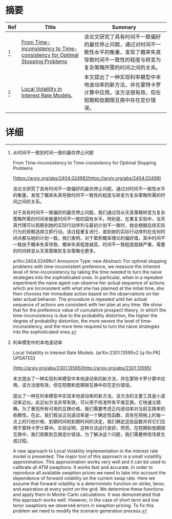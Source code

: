 # 摘要

| Ref | Title | Summary |
| --- | --- | --- |
| [^1] | [From Time-inconsistency to Time-consistency for Optimal Stopping Problems](https://arxiv.org/abs/2404.02498) | 该论文研究了具有时间不一致偏好的最优停止问题，通过对时间不一致性水平的衡量，发现了概率失真导致时间不一致性的程度与转变为复杂策略所需的时间之间的关系。 |
| [^2] | [Local Volatility in Interest Rate Models.](http://arxiv.org/abs/2301.13595) | 本文提出了一种实现利率模型中本地波动率的新方法，并在蒙特卡罗计算中应用。该方法很有效，但在短期和低期限互换中存在定价错误。 |

# 详细

[^1]: 从时间不一致到时间一致的最优停止问题

    From Time-inconsistency to Time-consistency for Optimal Stopping Problems

    [https://arxiv.org/abs/2404.02498](https://arxiv.org/abs/2404.02498)

    该论文研究了具有时间不一致偏好的最优停止问题，通过对时间不一致性水平的衡量，发现了概率失真导致时间不一致性的程度与转变为复杂策略所需的时间之间的关系。

    

    对于具有时间不一致偏好的最优停止问题，我们通过将从天真策略转变为复杂策略所需的时间来衡量时间不一致的固有水平。特别是，在重复实验中，当天真代理可以观察到她的实际行动序列与最初计划不一致时，她会根据后续实际行为的观察选择立即行动。该过程重复进行，直到她的实际行动序列在任何时间点都与她的计划一致。我们表明，对于累积概率理论的偏好值，其中时间不一致由于概率失真导致，概率失真程度越高，时间不一致程度就越严重，需要的时间转变从天真策略到复杂策略也更多。

    arXiv:2404.02498v1 Announce Type: new  Abstract: For optimal stopping problems with time-inconsistent preference, we measure the inherent level of time-inconsistency by taking the time needed to turn the naive strategies into the sophisticated ones. In particular, when in a repeated experiment the naive agent can observe her actual sequence of actions which are inconsistent with what she has planned at the initial time, she then chooses her immediate action based on the observations on her later actual behavior. The procedure is repeated until her actual sequence of actions are consistent with her plan at any time. We show that for the preference value of cumulative prospect theory, in which the time-inconsistency is due to the probability distortion, the higher the degree of probability distortion, the more severe the level of time-inconsistency, and the more time required to turn the naive strategies into the sophisticated ones.
    
[^2]: 利率模型中的本地波动率

    Local Volatility in Interest Rate Models. (arXiv:2301.13595v2 [q-fin.PR] UPDATED)

    [http://arxiv.org/abs/2301.13595](http://arxiv.org/abs/2301.13595)

    本文提出了一种实现利率模型中本地波动率的新方法，并在蒙特卡罗计算中应用。该方法很有效，但在短期和低期限互换中存在定价错误。

    

    提出了一种在利率模型中实现本地波动率的新方法。该方法的主要工具是小波动率近似。此近似方法非常有效，可以用于校准所有平值互换。它快速又精确。为了重现所有可用的互换价格，我们需要考虑正向波动率对当前互换率的依赖性。在此，我们假设正向波动率是一个确定性函数，具有在网格上的每一点上的行权价格、到期时间和到期时间的决定。我们确定这些函数并将它们应用于蒙特卡罗计算中。实验证明，这种方法运行良好。然而，在短期和低期限互换中，我们观察到互换定价错误。为了解决这个问题，我们需要修改场景生成过程。

    A new approach to Local Volatility implementation in the interest rate model is presented. The major tool of this approach is a small volatility approximation. This approximation works very well and it can be used to calibrate all ATM swaptions. It works fast and accurate. In order to reproduce all available swaption prices we need to take into account the dependence of forward volatility on the current swap rate. Here we assume that forward volatility is a deterministic function on strike, tenor, and expiration at every point on the grid. We determine these functions and apply them in Monte-Carlo calculations. It was demonstrated that this approach works well. However, in the case of short term and low tenor swaptions we observed errors in swaption pricing. To fix this problem we need to modify the scenario generation process.
    

